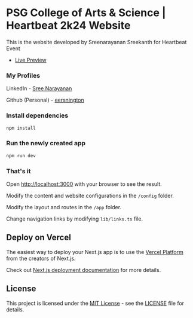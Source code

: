 # PSG College of Arts & Science | Heartbeat 2k24 Website

This is the website developed by Sreenarayanan Sreekanth for Heartbeat Event

- [Live Preview](https://psgcas-heartbeat.vercel.app/)


### My Profiles

LinkedIn - [Sree Narayanan](https://in.linkedin.com/in/sreenington)

Github (Personal) - [eersnington](https://github.com/eersnington)

### Install dependencies

```bash
npm install
```

### Run the newly created app

```bash
npm run dev
```

### That's it

Open [http://localhost:3000](http://localhost:3000) with your browser to see the result.

Modify the content and website configurations in the `/config` folder.

Modify the layout and routes in the `/app` folder.

Change navigation links by modifying `lib/links.ts` file.


## Deploy on Vercel

The easiest way to deploy your Next.js app is to use the [Vercel Platform](https://vercel.com/new?utm_medium=default-template&filter=next.js&utm_source=create-next-app&utm_campaign=create-next-app-readme) from the creators of Next.js.

Check out [Next.js deployment documentation](https://nextjs.org/docs/deployment) for more details.

## License

This project is licensed under the [MIT License](https://opensource.org/licenses/MIT) - see the [LICENSE](LICENSE) file for details.
